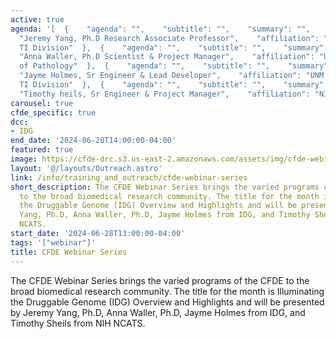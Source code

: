 ```yaml
---
active: true
agenda: '[  {    "agenda": "",    "subtitle": "",    "summary": "",    "presenter":
  "Jeremy Yang, Ph.D Research Associate Professor",    "affiliation": "UNM SoM, DoIM,
  TI Division"  },  {    "agenda": "",    "subtitle": "",    "summary": "",    "presenter":
  "Anna Waller, Ph.D Scientist & Project Manager",    "affiliation": "UNM SoM, Dept
  of Pathology"  },  {    "agenda": "",    "subtitle": "",    "summary": "",    "presenter":
  "Jayme Holmes, Sr Engineer & Lead Developer",    "affiliation": "UNM SoM, DoIM,
  TI Division"  },  {    "agenda": "",    "subtitle": "",    "summary": "",    "presenter":
  "Timothy heils, Sr Engineer & Project Manager",    "affiliation": "NIH NCATS"  }]'
carousel: true
cfde_specific: true
dcc:
- IDG
end_date: '2024-06-28T14:00:00-04:00'
featured: true
image: https://cfde-drc.s3.us-east-2.amazonaws.com/assets/img/cfde-webinar-0624.jpg
layout: '@/layouts/Outreach.astro'
link: /info/training_and_outreach/cfde-webinar-series
short_description: The CFDE Webinar Series brings the varied programs of the CFDE
  to the broad biomedical research community. The title for the month is Illuminating
  the Druggable Genome (IDG) Overview and Highlights and will be presented by Jeremy
  Yang, Ph.D, Anna Waller, Ph.D, Jayme Holmes from IDG, and Timothy Sheils from NIH
  NCATS.
start_date: '2024-06-28T13:00:00-04:00'
tags: '["webinar"]'
title: CFDE Webinar Series
---
```

The CFDE Webinar Series brings the varied programs of the CFDE to the broad biomedical research community. The title for the month is Illuminating the Druggable Genome (IDG) Overview and Highlights and will be presented by Jeremy Yang, Ph.D, Anna Waller, Ph.D, Jayme Holmes from IDG, and Timothy Sheils from NIH NCATS.
